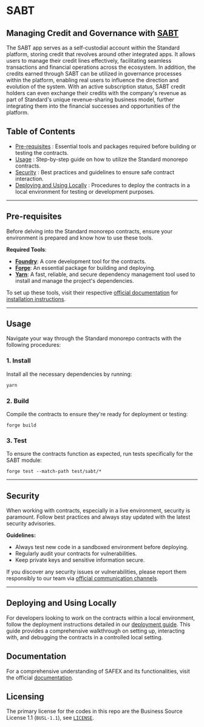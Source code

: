 # SABT

## **Managing Credit and Governance with [SABT](./contracts/sabt/README.md)**

The SABT app serves as a self-custodial account within the Standard platform, storing credit that revolves around other integrated apps. It allows users to manage their credit lines effectively, facilitating seamless transactions and financial operations across the ecosystem. In addition, the credits earned through SABT can be utilized in governance processes within the platform, enabling real users to influence the direction and evolution of the system. With an active subscription status, SABT credit holders can even exchange their credits with the company's revenue as part of Standard's unique revenue-sharing business model, further integrating them into the financial successes and opportunities of the platform.

## Table of Contents

- [Pre-requisites](#pre-requisites) : Essential tools and packages required before building or testing the contracts.
- [Usage](#usage) : Step-by-step guide on how to utilize the Standard monorepo contracts.
- [Security](#security) : Best practices and guidelines to ensure safe contract interaction.
- [Deploying and Using Locally](#deploying-and-using-locally) : Procedures to deploy the contracts in a local environment for testing or development purposes.

---

## Pre-requisites

Before delving into the Standard monorepo contracts, ensure your environment is prepared and know how to use these tools.

**Required Tools**:

- [**Foundry**](https://book.getfoundry.sh/getting-started/installation): A core development tool for the contracts.
- [**Forge**](https://book.getfoundry.sh/forge/): An essential package for building and deploying.
- [**Yarn**](https://yarnpkg.com/getting-started/install): A fast, reliable, and secure dependency management tool used to install and manage the project's dependencies.

To set up these tools, visit their respective [official documentation](https://book.getfoundry.sh/forge/) for [installation instructions](https://book.getfoundry.sh/getting-started/installation).

---

## Usage

Navigate your way through the Standard monorepo contracts with the following procedures:

### 1. Install

Install all the necessary dependencies by running:

```bash
yarn
```

### 2. Build

Compile the contracts to ensure they're ready for deployment or testing:

```
forge build
```

### 3. Test

To ensure the contracts function as expected, run tests specifically for the SABT module:

```
forge test --match-path test/sabt/*
```

---

## Security

When working with contracts, especially in a live environment, security is paramount. Follow best practices and always stay updated with the latest security advisories.

**Guidelines:**

- Always test new code in a sandboxed environment before deploying.
- Regularly audit your contracts for vulnerabilities.
- Keep private keys and sensitive information secure.

If you discover any security issues or vulnerabilities, please report them responsibly to our team via [official communication channels](mailto:contact@standardweb3.com).

---

## Deploying and Using Locally

For developers looking to work on the contracts within a local environment, follow the deployment instructions detailed in our [deployment guide](). This guide provides a comprehensive walkthrough on setting up, interacting with, and debugging the contracts in a controlled local setting.

## Documentation

For a comprehensive understanding of SAFEX and its functionalities, visit the official [documentation](https://docs.standardweb3.com).


## Licensing

The primary license for the codes in this repo are the Business Source License 1.1 (`BUSL-1.1`), see [`LICENSE`](./LICENSE).

